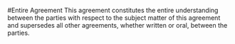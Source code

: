 #Entire Agreement
This agreement constitutes the entire understanding between the parties with respect to the subject matter of this agreement and supersedes all other agreements, whether written or oral, between the parties.
